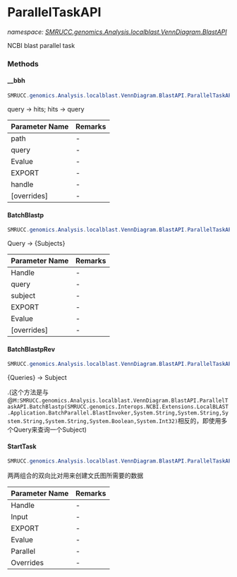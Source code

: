 ﻿# ParallelTaskAPI
_namespace: [SMRUCC.genomics.Analysis.localblast.VennDiagram.BlastAPI](./index.md)_

NCBI blast parallel task



### Methods

#### __bbh
```csharp
SMRUCC.genomics.Analysis.localblast.VennDiagram.BlastAPI.ParallelTaskAPI.__bbh(System.Collections.Generic.KeyValuePair{System.String,System.String},System.String,System.String,System.String,SMRUCC.genomics.Interops.NCBI.Extensions.LocalBLAST.Application.BatchParallel.BlastInvoker,System.Boolean)
```
query -> hits; hits -> query

|Parameter Name|Remarks|
|--------------|-------|
|path|-|
|query|-|
|Evalue|-|
|EXPORT|-|
|handle|-|
|[overrides]|-|


#### BatchBlastp
```csharp
SMRUCC.genomics.Analysis.localblast.VennDiagram.BlastAPI.ParallelTaskAPI.BatchBlastp(SMRUCC.genomics.Interops.NCBI.Extensions.LocalBLAST.Application.BatchParallel.BlastInvoker,System.String,System.String,System.String,System.String,System.Boolean,System.Int32)
```
Query -> {Subjects}

|Parameter Name|Remarks|
|--------------|-------|
|Handle|-|
|query|-|
|subject|-|
|EXPORT|-|
|Evalue|-|
|[overrides]|-|


#### BatchBlastpRev
```csharp
SMRUCC.genomics.Analysis.localblast.VennDiagram.BlastAPI.ParallelTaskAPI.BatchBlastpRev(SMRUCC.genomics.Interops.NCBI.Extensions.LocalBLAST.Programs.BLASTPlus,System.String,System.String,System.String,System.String,System.Boolean,System.Boolean,System.Int32)
```
{Queries} -> Subject
 
 .(这个方法是与@``M:SMRUCC.genomics.Analysis.localblast.VennDiagram.BlastAPI.ParallelTaskAPI.BatchBlastp(SMRUCC.genomics.Interops.NCBI.Extensions.LocalBLAST.Application.BatchParallel.BlastInvoker,System.String,System.String,System.String,System.String,System.Boolean,System.Int32)``相反的，即使用多个Query来查询一个Subject)

#### StartTask
```csharp
SMRUCC.genomics.Analysis.localblast.VennDiagram.BlastAPI.ParallelTaskAPI.StartTask(SMRUCC.genomics.Interops.NCBI.Extensions.LocalBLAST.Application.BatchParallel.BlastInvoker,System.String,System.String,System.String,System.Boolean,System.Boolean)
```
两两组合的双向比对用来创建文氏图所需要的数据

|Parameter Name|Remarks|
|--------------|-------|
|Handle|-|
|Input|-|
|EXPORT|-|
|Evalue|-|
|Parallel|-|
|Overrides|-|




